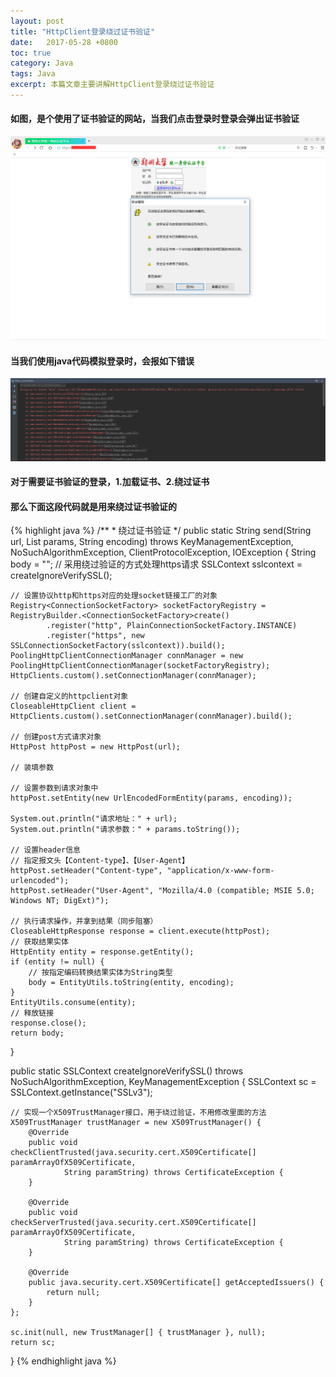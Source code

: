 ```yaml
---
layout: post
title: "HttpClient登录绕过证书验证"
date:   2017-05-28 +0800
toc: true
category: Java
tags: Java
excerpt: 本篇文章主要讲解HttpClient登录绕过证书验证
---
```

#### 如图，是个使用了证书验证的网站，当我们点击登录时登录会弹出证书验证
![](/img/Pass_Cer_Vali01.png)
#### 当我们使用java代码模拟登录时，会报如下错误
![](/img/Pass_Cer_Vali02.png)
#### 对于需要证书验证的登录，1.加载证书、2.绕过证书
#### 那么下面这段代码就是用来绕过证书验证的
{% highlight java %}
/**
	* 绕过证书验证
	*/
public static String send(String url, List<NameValuePair> params, String encoding)
		throws KeyManagementException, NoSuchAlgorithmException, ClientProtocolException, IOException {
	String body = "";
	// 采用绕过验证的方式处理https请求
	SSLContext sslcontext = createIgnoreVerifySSL();

	// 设置协议http和https对应的处理socket链接工厂的对象
	Registry<ConnectionSocketFactory> socketFactoryRegistry = RegistryBuilder.<ConnectionSocketFactory>create()
			.register("http", PlainConnectionSocketFactory.INSTANCE)
			.register("https", new SSLConnectionSocketFactory(sslcontext)).build();
	PoolingHttpClientConnectionManager connManager = new PoolingHttpClientConnectionManager(socketFactoryRegistry);
	HttpClients.custom().setConnectionManager(connManager);

	// 创建自定义的httpclient对象
	CloseableHttpClient client = HttpClients.custom().setConnectionManager(connManager).build();

	// 创建post方式请求对象
	HttpPost httpPost = new HttpPost(url);

	// 装填参数

	// 设置参数到请求对象中
	httpPost.setEntity(new UrlEncodedFormEntity(params, encoding));

	System.out.println("请求地址：" + url);
	System.out.println("请求参数：" + params.toString());

	// 设置header信息
	// 指定报文头【Content-type】、【User-Agent】
	httpPost.setHeader("Content-type", "application/x-www-form-urlencoded");
	httpPost.setHeader("User-Agent", "Mozilla/4.0 (compatible; MSIE 5.0; Windows NT; DigExt)");

	// 执行请求操作，并拿到结果（同步阻塞）
	CloseableHttpResponse response = client.execute(httpPost);
	// 获取结果实体
	HttpEntity entity = response.getEntity();
	if (entity != null) {
		// 按指定编码转换结果实体为String类型
		body = EntityUtils.toString(entity, encoding);
	}
	EntityUtils.consume(entity);
	// 释放链接
	response.close();
	return body;
}

public static SSLContext createIgnoreVerifySSL() throws NoSuchAlgorithmException, KeyManagementException {
	SSLContext sc = SSLContext.getInstance("SSLv3");

	// 实现一个X509TrustManager接口，用于绕过验证，不用修改里面的方法
	X509TrustManager trustManager = new X509TrustManager() {
		@Override
		public void checkClientTrusted(java.security.cert.X509Certificate[] paramArrayOfX509Certificate,
				String paramString) throws CertificateException {
		}

		@Override
		public void checkServerTrusted(java.security.cert.X509Certificate[] paramArrayOfX509Certificate,
				String paramString) throws CertificateException {
		}

		@Override
		public java.security.cert.X509Certificate[] getAcceptedIssuers() {
			return null;
		}
	};

	sc.init(null, new TrustManager[] { trustManager }, null);
	return sc;
}
{% endhighlight java %}